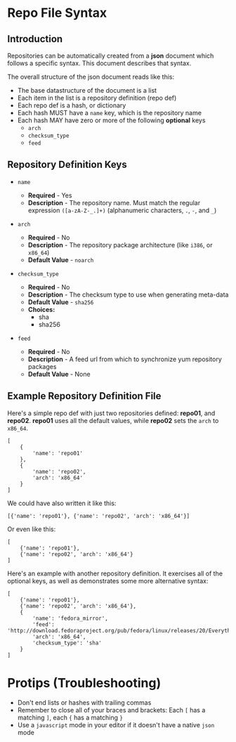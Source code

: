 # Repo File Syntax

## Introduction

Repositories can be automatically created from a **json** document which
follows a specific syntax. This document describes that syntax.

The overall structure of the json document reads like this:

- The base datastructure of the document is a list
- Each item in the list is a repository definition (repo def)
- Each repo def is a hash, or dictionary
- Each hash MUST have a `name` key, which is the repository name
- Each hash MAY have zero or more of the following **optional** keys
    - `arch`
    - `checksum_type`
    - `feed`

## Repository Definition Keys

- `name`
    - **Required** - Yes
    - **Description** - The repository name. Must match the regular expression `([a-zA-Z-_.]+)` (alphanumeric characters, `.`, `-`, and `_`)

- `arch`
    - **Required** - No
    - **Description** - The repository package architecture (like `i386`, or `x86_64`)
    - **Default Value** - `noarch`

- `checksum_type`
    - **Required** - No
    - **Description** - The checksum type to use when generating meta-data
    - **Default Value** - `sha256`
    - **Choices:**
        - sha
        - sha256

- `feed`
    - **Required** - No
    - **Description** -  A feed url from which to synchronize yum repository packages
    - **Default Value** - None


## Example Repository Definition File

Here's a simple repo def with just two repositories defined:
**repo01**, and **repo02**. **repo01** uses all the default values,
while **repo02** sets the `arch` to `x86_64`.

    [
        {
            'name': 'repo01'
        },
        {
            'name': 'repo02',
            'arch': 'x86_64'
        }
    ]

We could have also written it like this:

    [{'name': 'repo01'}, {'name': 'repo02', 'arch': 'x86_64'}]

Or even like this:

    [
        {'name': 'repo01'},
        {'name': 'repo02', 'arch': 'x86_64'}
    ]

Here's an example with another repository definition. It exercises all
of the optional keys, as well as demonstrates some more alternative
syntax:


    [
        {'name': 'repo01'},
        {'name': 'repo02', 'arch': 'x86_64'},
        {
            'name': 'fedora_mirror',
            'feed': 'http://download.fedoraproject.org/pub/fedora/linux/releases/20/Everything/x86_64/os/',
            'arch': 'x86_64',
            'checksum_type': 'sha'
        }
    ]

# Protips (Troubleshooting)

- Don't end lists or hashes with trailing commas
- Remember to close all of your braces and brackets: Each `[` has a matching `]`, each `{` has a matching `}`
- Use a `javascript` mode in your editor if it doesn't have a native `json` mode
